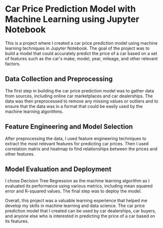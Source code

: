 # Car Price Prediction Model with Machine Learning using Jupyter Notebook

This is a project where I created a car price prediction model using machine learning techniques in Jupyter Notebook. The goal of the project was to build a model that could accurately predict the price of a car based on a set of features such as the car's make, model, year, mileage, and other relevant factors.

## Data Collection and Preprocessing

The first step in building the car price prediction model was to gather data from sources, including online car marketplaces and car dealerships. The data was then preprocessed to remove any missing values or outliers and to ensure that the data was in a format that could be easily used by the machine learning algorithms.

## Feature Engineering and Model Selection

After preprocessing the data, I used feature engineering techniques to extract the most relevant features for predicting car prices. Then I  used correlation matrix and heatmap to find relationships between the prices and other features.

## Model Evaluation and Deployment

I chose Decision Tree Regression as  the machine learning algorithm as I evaluated its performance using various metrics, including mean squared error and R-squared values. The final step was to deploy the model.

Overall, this project was a valuable learning experience that helped me develop my skills in machine learning and data science. The car price prediction model that I created can be used by car dealerships, car buyers, and anyone else who is interested in predicting the price of a car based on its features.
